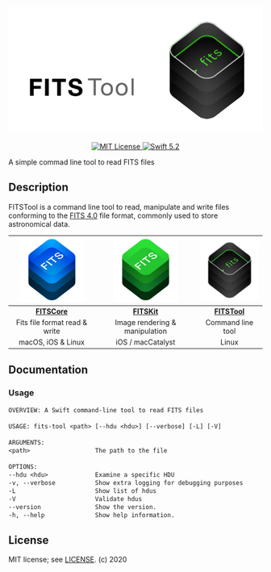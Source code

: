 <p align="center">
<img src = "Doc/FITSToolBanner@0.5x.png" alt="FitsTool">
</p>

<p align="center">
<a href="LICENSE">
<img src="https://img.shields.io/badge/license-MIT-brightgreen.svg" alt="MIT License">
</a>
<a href="https://swift.org">
<img src="https://img.shields.io/badge/swift-5.2-brightgreen.svg" alt="Swift 5.2">
</a>
</p>

A simple commad line tool to read FITS files

## Description

FITSTool is a command line tool to read, manipulate and write files conforming to the [FITS 4.0](https://fits.gsfc.nasa.gov/fits_standard.html) file format, commonly used to store astronomical data. 

| ![FITSCore](Doc/FITSCore128.png) | ![FITSCore](Doc/FITSKit128.png) | ![FITSCore](Doc/FITSTool128.png) |
| :---------------------------------------: | :---------------------------------------: | :---------------------------------------: | 
| [**FITSCore**](https://github.com/brampf/fitscore) | [**FITSKit**](https://github.com/brampf/fitskit) | [**FITSTool**](https://github.com/brampf/fitstool) |
|  Fits file format read & write  | Image rendering & manipulation | Command line tool |
|  macOS, iOS & Linux | iOS / macCatalyst | Linux |

## Documentation

### Usage

```
OVERVIEW: A Swift command-line tool to read FITS files

USAGE: fits-tool <path> [--hdu <hdu>] [--verbose] [-L] [-V]

ARGUMENTS:
<path>                  The path to the file 

OPTIONS:
--hdu <hdu>             Examine a specific HDU 
-v, --verbose           Show extra logging for debugging purposes 
-L                      Show list of hdus 
-V                      Validate hdus 
--version               Show the version.
-h, --help              Show help information.

```

## License

MIT license; see [LICENSE](LICENSE.md).
(c) 2020
